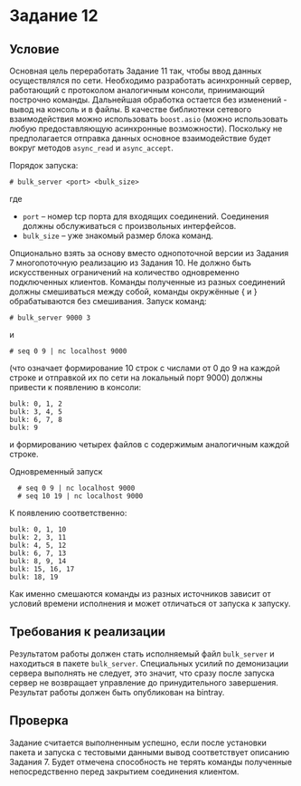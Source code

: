 # Задание 12
## Условие
Основная цель переработать Задание 11 так, чтобы ввод данных осуществлялся по сети.
Необходимо разработать асинхронный сервер, работающий с протоколом аналогичным консоли,
принимающий построчно команды.
Дальнейшая обработка остается без изменений - вывод на консоль и в файлы.
В качестве библиотеки сетевого взаимодействия можно использовать `boost.asio`
(можно использовать любую предоставляющую асинхронные возможности).
Поскольку не предполагается отправка данных основное взаимодействие будет
вокруг методов `async_read` и `async_accept`.

Порядок запуска:
  
  `# bulk_server <port> <bulk_size>`

где
 * `port` – номер tcp порта для входящих соединений.
   Соединения должны обслуживаться с произвольных интерфейсов.
 * `bulk_size` – уже знакомый размер блока команд.

Опционально взять за основу вместо однопоточной версии из Задания 7
многопоточную реализацию из Задания 10.
Не должно быть искусственных ограничений на количество одновременно
подключенных клиентов.
Команды полученные из разных соединений должны смешиваться между собой,
команды окружённые { и } обрабатываются без смешивания.
Запуск команд:

  `# bulk_server 9000 3`

и

  `# seq 0 9 | nc localhost 9000`

(что означает формирование 10 строк с числами от 0 до 9 на каждой строке и
отправкой их по сети на локальный порт 9000) должны привести к появлению в консоли:
```
bulk: 0, 1, 2
bulk: 3, 4, 5
bulk: 6, 7, 8
bulk: 9
```

и формированию четырех файлов с содержимым аналогичным каждой строке.

Одновременный запуск

```
  # seq 0 9 | nc localhost 9000
  # seq 10 19 | nc localhost 9000
```

К появлению соответственно:

```
bulk: 0, 1, 10
bulk: 2, 3, 11
bulk: 4, 5, 12
bulk: 6, 7, 13
bulk: 8, 9, 14
bulk: 15, 16, 17
bulk: 18, 19
```

Как именно смешаются команды из разных источников зависит от условий времени
исполнения и может отличаться от запуска к запуску.

## Требования к реализации
Результатом работы должен стать исполняемый файл `bulk_server` и находиться в пакете `bulk_server`.
Специальных усилий по демонизации сервера выполнять не следует, это значит,
что сразу после запуска сервер не возвращает управление до принудительного завершения.
Результат работы должен быть опубликован на bintray.

## Проверка
Задание считается выполненным успешно, если после установки пакета и запуска с
тестовыми данными вывод соответствует описанию Задания 7.
Будет отмечена способность не терять команды полученные непосредственно перед
закрытием соединения клиентом.

